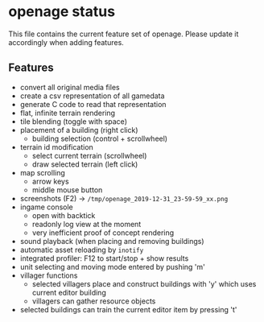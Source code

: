 openage status
==============

This file contains the current feature set of openage.
Please update it accordingly when adding features.


Features
--------

* convert all original media files
* create a csv representation of all gamedata
* generate C code to read that representation
* flat, infinite terrain rendering
* tile blending (toggle with space)
* placement of a building (right click)
  * building selection (control + scrollwheel)
* terrain id modification
  * select current terrain (scrollwheel)
  * draw selected terrain (left click)
* map scrolling
  * arrow keys
  * middle mouse button
* screenshots (F2) -> `/tmp/openage_2019-12-31_23-59-59_xx.png`
* ingame console
  * open with backtick
  * readonly log view at the moment
  * very inefficient proof of concept rendering
* sound playback (when placing and removing buildings)
* automatic asset reloading by `inotify`
* integrated profiler: F12 to start/stop + show results
* unit selecting and moving mode entered by pushing 'm'
* villager functions
  * selected villagers place and construct buildings with 'y' which uses current editor building
  * villagers can gather resource objects
* selected buildings can train the current editor item by pressing 't'
